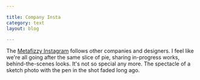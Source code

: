 ```yaml
---

title: Company Insta
category: text
layout: blog

---
```


The [Metafizzy Instagram](https://instagram.com/metafizzy) follows other companies and designers. I feel like we're all going after the same slice of pie, sharing in-progress works, behind-the-scenes looks. It's not so special any more. The spectacle of a sketch photo with the pen in the shot faded long ago.
